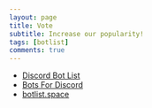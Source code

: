 ```yaml
---
layout: page
title: Vote
subtitle: Increase our popularity!
tags: [botlist]
comments: true
---
```


- [Discord Bot List](https://discord.ly/snek/vote)
- [Bots For Discord](https://botsfordiscord.com/bot/690747778455830559/vote)
- [botlist.space](https://botlist.space/bot/690747778455830559/upvote)